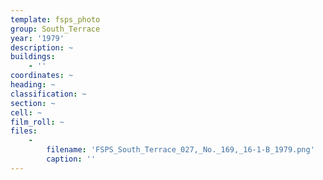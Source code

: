 ```yaml
---
template: fsps_photo
group: South_Terrace
year: '1979'
description: ~
buildings:
    - ''
coordinates: ~
heading: ~
classification: ~
section: ~
cell: ~
film_roll: ~
files:
    -
        filename: 'FSPS_South_Terrace_027,_No._169,_16-1-B_1979.png'
        caption: ''
---
```


